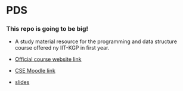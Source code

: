# PDS
### This repo is going to be big!

- A study material resource for the programming and data structure course offered ny IIT-KGP in first year.

- [Official course website link](https://cse.iitkgp.ac.in/pds/)

- [CSE Moodle link](https://moodlecse.iitkgp.ac.in/moodle/login/index.php)
- [slides](https://github.com/likhith2003/pds/tree/main/Slides)
